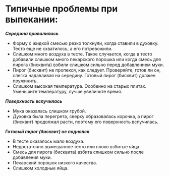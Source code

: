 # Типичные проблемы при выпекании:
***Середина провалилась***

- Форму с жидкой смесью резко толкнули, когда ставили в духовку. Тесто еще не схватилось, а его потревожили.
- Слишком много воздуха в тесте. Такое случается, когда в тесто добавили слишком много пекарского порошка или когда смесь для пирога (бисквита) взбили слишком сильно перед добавлением муки.
- Пирог (бисквит) не пропекся, как следует. Проверяйте, готов ли он, слегка надавливая на середину. Готовый пирог (бисквит) должен пружинить.
- Слишком высокая температура. Особенно на старых плитах. Уменьшите температуру, лучше увеличьте время.

***Поверхность вспучилась***

- Мука оказалась слишком грубой.
- Духовка была перегрета, сверху образовалась корочка, а пирог (бисквит) продолжал расти, поэтому его поверхность вспучилась.

***Готовый пирог (бисквит) не поднялся***

- В тесте оказалось мало воздуха.
- Недостаточно вымешанное тесто или плохо взбитые яйца.
- Смесь для пирога (бисквита) взбита слишком сильно после добавления муки.
- Пекарский порошок низкого качества.
- Слишком холодные яйца.
